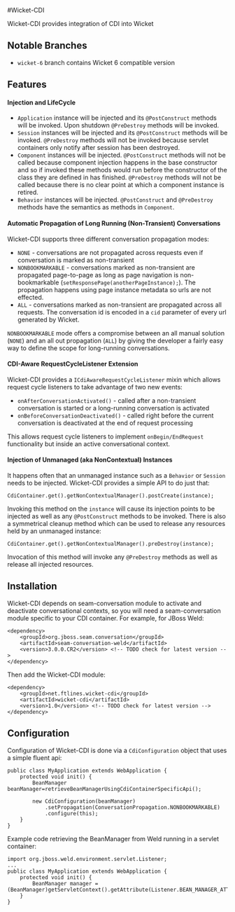 #Wicket-CDI

Wicket-CDI provides integration of CDI into Wicket

## Notable Branches
* `wicket-6` branch contains Wicket 6 compatible version

## Features

#### Injection and LifeCycle

* `Application` instance will be injected and its `@PostConstruct` methods will be invoked. Upon shutdown `@PreDestroy` methods will be invoked.
* `Session` instances will be injected and its `@PostConstruct` methods will be invoked. `@PreDestroy` methods will not be invoked because servlet containers only notify after session has been destroyed.
* `Component` instances will be injected. `@PostConstruct` methods will not be called because component injection happens in the base constructor and so if invoked these methods would run before the constructor of the class they are defined in has finished. `@PreDestroy` methods will not be called because there is no clear point at which a component instance is retired.
* `Behavior` instances will be injected. `@PostConstruct` and `@PreDestroy` methods have the semantics as methods in `Component`.

#### Automatic Propagation of Long Running (Non-Transient) Conversations

Wicket-CDI supports three different conversation propagation modes:

* `NONE` - conversations are not propagated across requests even if conversation is marked as non-transient
* `NONBOOKMARKABLE` - conversations marked as non-transient are propagated page-to-page as long as page navigation is non-bookmarkable (`setResponsePage(anotherPageInstance);`). The propagation happens using page instance metadata so urls are not effected.
* `ALL` - conversations marked as non-transient are propagated across all requests. The conversation id is encoded in a `cid` parameter of every url generated by Wicket.

`NONBOOKMARKABLE` mode offers a compromise between an all manual solution (`NONE`) and an all out propagation (`ALL`) by giving the developer a fairly easy way to define the scope for long-running conversations.

#### CDI-Aware RequestCycleListener Extension

Wicket-CDI provides a `ICdiAwareRequestCycleListener` mixin which allows request cycle listeners to take advantage of two new events:

* `onAfterConversationActivated()` - called after a non-transient conversation is started or a long-running conversation is activated
* `onBeforeConversationDeactivated()` - called right before the current conversation is deactivated at the end of request processing

This allows request cycle listeners to implement `onBegin/EndRequest` functionality but inside an active conversational context.

#### Injection of Unmanaged (aka NonContextual) Instances

It happens often that an unmanaged instance such as a `Behavior` or `Session` needs to be injected. Wicket-CDI provides a simple API to do just that:

`CdiContainer.get().getNonContextualManager().postCreate(instance);`

Invoking this method on the `instance` will cause its injection points to be injected as well as any `@PostConstruct` methods to be invoked. There is also a symmetrical cleanup method which can be used to release any resources held by an unmanaged instance:

`CdiContainer.get().getNonContextualManager().preDestroy(instance);`

Invocation of this method will invoke any `@PreDestroy` methods as well as release all injected resources.

## Installation

Wicket-CDI depends on seam-conversation module to activate and deactivate conversational contexts, so you will need a seam-conversation module specific to your CDI container. For example, for JBoss Weld:

    <dependency>
        <groupId>org.jboss.seam.conversation</groupId>
        <artifactId>seam-conversation-weld</artifactId>
		<version>3.0.0.CR2</version> <!-- TODO check for latest version -->
    </dependency>

Then add the Wicket-CDI module:

    <dependency>
        <groupId>net.ftlines.wicket-cdi</groupId>
        <artifactId>wicket-cdi</artifactId>
		<version>1.0</version> <!-- TODO check for latest version -->
    </dependency>

## Configuration

Configuration of Wicket-CDI is done via a `CdiConfiguration` object that uses a simple fluent api:

    public class MyApplication extends WebApplication {
	    protected void init() {
            BeanManager beanManager=retrieveBeanManagerUsingCdiContainerSpecificApi();
            
			new CdiConfiguration(beanManager)
                .setPropagation(ConversationPropagation.NONBOOKMARKABLE)
                .configure(this);
	    }
    }

Example code retrieving the BeanManager from Weld running in a servlet container:

    import org.jboss.weld.environment.servlet.Listener;
	...
    public class MyApplication extends WebApplication {
	    protected void init() {
            BeanManager manager = (BeanManager)getServletContext().getAttribute(Listener.BEAN_MANAGER_ATTRIBUTE_NAME);
        }
    }
